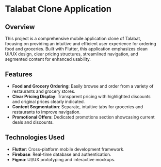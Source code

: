 # Talabat Clone Application

## Overview

This project is a comprehensive mobile application clone of Talabat, focusing on providing an intuitive and efficient user experience for ordering food and groceries. Built with Flutter, this application emphasizes clean UI/UX design, clear pricing structures, streamlined navigation, and segmented content for enhanced usability.

## Features

- **Food and Grocery Ordering**: Easily browse and order from a variety of restaurants and grocery stores.
- **Clear Pricing Display**: Transparent pricing with highlighted discounts and original prices clearly indicated.
- **Content Segmentation**: Separate, intuitive tabs for groceries and restaurants to improve navigation.
- **Promotional Offers**: Dedicated promotions section showcasing current deals and discounts.

## Technologies Used

- **Flutter**: Cross-platform mobile development framework.
- **Firebase**: Real-time database and authentication.
- **Figma**: UI/UX prototyping and interactive mockups.
